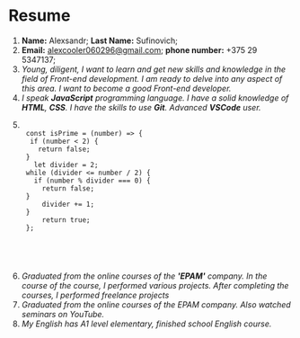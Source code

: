 # **Resume**

1. **Name:** Alexsandr; **Last Name:** Sufinovich;
2. **Email:** alexcooler060296@gmail.com; **phone number:** +375 29 5347137;
3. *Young, diligent, I want to learn and get new skills and knowledge in the field of Front-end development. I am ready to delve into any aspect of this area. I want to become a good Front-end developer.*
4. *I speak **JavaScript** programming language. I have a solid knowledge of **HTML**, **CSS**. I have the skills to use **Git**. Advanced **VSCode** user.*
5. <pre><code>
    const isPrime = (number) => {
     if (number < 2) {
       return false;
    }
      let divider = 2;
    while (divider <= number / 2) {
      if (number % divider === 0) {
        return false;
    }
        divider += 1;
    }
        return true;
    };
</pre></code>

6. *Graduated from the online courses of the **'EPAM'** company. In the course of the course, I performed various projects. After completing the courses, I performed freelance projects*
7. *Graduated from the online courses of the EPAM company. Also watched seminars on YouTube.*
8. *My English has A1 level elementary, finished school English course.*

